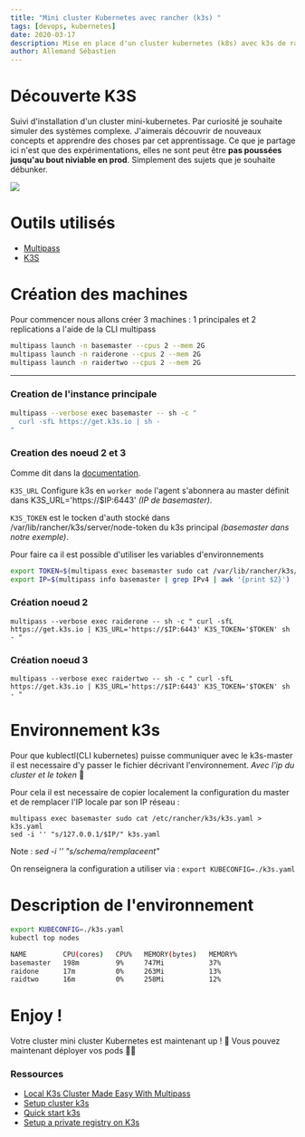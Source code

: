 ```yaml
---
title: "Mini cluster Kubernetes avec rancher (k3s) "
tags: [devops, kubernetes]
date: 2020-03-17
description: Mise en place d'un cluster kubernetes (k8s) avec k3s de rancher et multipass de canonical
author: Allemand Sébastien
---
```


# Découverte K3S
Suivi d'installation d'un cluster mini-kubernetes. Par curiosité je souhaite simuler des systèmes complexe.
J'aimerais découvrir de nouveaux concepts et apprendre des choses par cet apprentissage.
Ce que je partage ici n'est que des expérimentations, elles ne sont peut être  **pas poussées jusqu'au bout niviable en prod**.
Simplement des sujets que je souhaite débunker.

![](./../../../assets/devops/how-it-works-k3s.svg#center)

# Outils utilisés
- [Multipass](https://multipass.run/docs/installing-on-macos)
- [K3S](https://k3s.io/)


# Création des machines
Pour commencer nous allons créer 3 machines : 1 principales et 2 replications a l'aide de la CLI multipass

```bash
multipass launch -n basemaster --cpus 2 --mem 2G
multipass launch -n raiderone --cpus 2 --mem 2G
multipass launch -n raidertwo --cpus 2 --mem 2G
```
---
### Creation de l'instance principale
```bash
multipass --verbose exec basemaster -- sh -c "
  curl -sfL https://get.k3s.io | sh -
"
```

### Creation des noeud 2 et 3
Comme dit dans la [documentation](https://rancher.com/docs/k3s/latest/en/quick-start/).

`K3S_URL` Configure k3s en `worker mode` l'agent s'abonnera au master définit dans K3S_URL='https://$IP:6443' _(IP de basemaster)_.

`K3S_TOKEN` est le tocken d'auth stocké dans /var/lib/rancher/k3s/server/node-token du k3s principal _(basemaster dans notre exemple)_.

Pour faire ca il est possible d'utiliser les variables d'environnements
```bash
export TOKEN=$(multipass exec basemaster sudo cat /var/lib/rancher/k3s/server/node-token)
export IP=$(multipass info basemaster | grep IPv4 | awk '{print $2}')
```

### Création noeud 2
```
multipass --verbose exec raiderone -- sh -c " curl -sfL https://get.k3s.io | K3S_URL='https://$IP:6443' K3S_TOKEN='$TOKEN' sh - "
```
### Création noeud 3
```
multipass --verbose exec raidertwo -- sh -c " curl -sfL https://get.k3s.io | K3S_URL='https://$IP:6443' K3S_TOKEN='$TOKEN' sh - "
```

# Environnement k3s
Pour que kublectl(CLI kubernetes) puisse communiquer avec le k3s-master il est necessaire d'y passer le fichier décrivant l'environnement. _Avec l'ip du cluster et le token_ 🙂

Pour cela il est necessaire de copier localement la configuration du master et de remplacer l'IP locale par son IP réseau :
```
multipass exec basemaster sudo cat /etc/rancher/k3s/k3s.yaml > k3s.yaml
sed -i '' "s/127.0.0.1/$IP/" k3s.yaml
```
Note : _sed -i '' "s/schema/remplaceent" <file>_

On renseignera la configuration a utiliser via : `export KUBECONFIG=./k3s.yaml`

# Description de l'environnement

```bash
export KUBECONFIG=./k3s.yaml
kubectl top nodes

NAME         CPU(cores)   CPU%   MEMORY(bytes)   MEMORY%
basemaster   198m         9%     747Mi           37%
raidone      17m          0%     263Mi           13%
raidtwo      16m          0%     258Mi           12%
```

# Enjoy !
Votre cluster mini cluster Kubernetes est maintenant up ! 🙌
Vous pouvez maintenant déployer vos pods 👷‍♂️

### Ressources
- [Local K3s Cluster Made Easy With Multipass](https://medium.com/better-programming/local-k3s-cluster-made-easy-with-multipass-108bf6ce577c)
- [Setup cluster k3s](https://k33g.gitlab.io/articles/2020-02-21-K3S-01-CLUSTER.html)
- [Quick start k3s](https://rancher.com/docs/k3s/latest/en/quick-start/)
- [Setup a private registry on K3s](https://itnext.io/setup-a-private-registry-on-k3s-f30404f8e4d3)